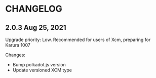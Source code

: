 # CHANGELOG

## 2.0.3 Aug 25, 2021

Upgrade priority: Low. Recommended for users of Xcm, preparing for Karura 1007

Changes:

- Bump polkadot.js version
- Update versioned XCM type
